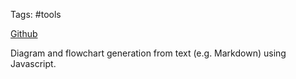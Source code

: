Tags: #tools

[Github](https://github.com/mermaid-js/mermaid)

Diagram and flowchart generation from text (e.g. Markdown) using Javascript.